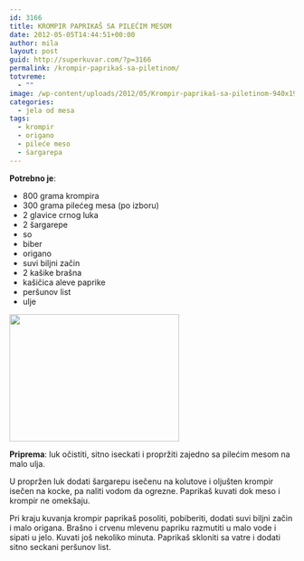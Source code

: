 ```yaml
---
id: 3166
title: KROMPIR PAPRIKAŠ SA PILEĆIM MESOM
date: 2012-05-05T14:44:51+00:00
author: mila
layout: post
guid: http://superkuvar.com/?p=3166
permalink: /krompir-paprikaš-sa-piletinom/
totvreme:
  - ""
image: /wp-content/uploads/2012/05/Krompir-paprikaš-sa-piletinom-940x198.jpg
categories:
  - jela od mesa
tags:
  - krompir
  - origano
  - pileće meso
  - šargarepa
---
```

**Potrebno je**:

  * 800 grama krompira
  * 300 grama pilećeg mesa (po izboru)
  * 2 glavice crnog luka
  * 2 šargarepe
  * so
  * biber
  * origano
  * suvi biljni začin
  * 2 kašike brašna
  * kašičica aleve paprike
  * peršunov list
  * ulje

<img class="alignnone size-medium wp-image-3167" title="Krompir paprikaš sa piletinom" src="/wp-content/uploads/2012/05/Krompir-paprikaš-sa-piletinom-300x225.jpg" alt="" width="300" height="225" /> 

**Priprema**: luk očistiti, sitno iseckati i propržiti zajedno sa pilećim mesom na malo ulja.

U propržen luk dodati šargarepu isečenu na kolutove i oljušten krompir isečen na kocke, pa naliti vodom da ogrezne. Paprikaš kuvati dok meso i krompir ne omekšaju.

Pri kraju kuvanja krompir paprikaš posoliti, pobiberiti, dodati suvi biljni začin i malo origana. Brašno i crvenu mlevenu papriku razmutiti u malo vode i sipati u jelo. Kuvati još nekoliko minuta. Paprikaš skloniti sa vatre i dodati sitno seckani peršunov list.